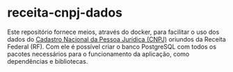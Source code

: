 # receita-cnpj-dados
Este repositório fornece meios, através do docker, para facilitar o uso dos dados  do [Cadastro Nacional da Pessoa Jurídica (CNPJ)](http://www.receita.economia.gov.br/orientacao/tributaria/cadastros/cadastro-nacional-de-pessoas-juridicas-cnpj/dados-publicos-cnpj) oriundos da Receita Federal (RF). Com ele é possível criar o banco PostgreSQL com todos os pacotes necessários para o funcionamento da aplicação, como dependências e bibliotecas.
